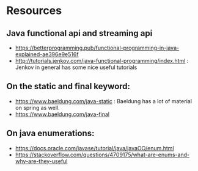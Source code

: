 # Resources

## Java functional api and streaming api

- https://betterprogramming.pub/functional-programming-in-java-explained-ae396e9e516f
- http://tutorials.jenkov.com/java-functional-programming/index.html : Jenkov in general has some nice useful tutorials

## On the static and final keyword: 
- https://www.baeldung.com/java-static : Baeldung has a lot of material on spring as well.
- https://www.baeldung.com/java-final 

## On java enumerations: 
- https://docs.oracle.com/javase/tutorial/java/javaOO/enum.html
- https://stackoverflow.com/questions/4709175/what-are-enums-and-why-are-they-useful 

